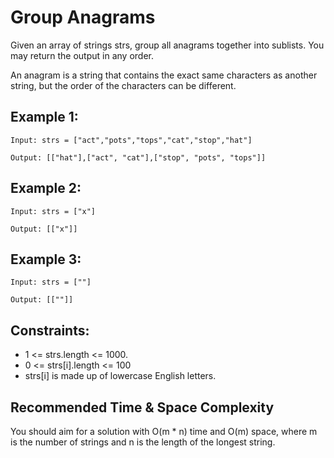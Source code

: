 # Group Anagrams
Given an array of strings strs, group all anagrams together into sublists. You may return the output in any order.

An anagram is a string that contains the exact same characters as another string, but the order of the characters can be different.

## Example 1:
```
Input: strs = ["act","pots","tops","cat","stop","hat"]

Output: [["hat"],["act", "cat"],["stop", "pots", "tops"]]
```

## Example 2:
```
Input: strs = ["x"]

Output: [["x"]]
```
## Example 3:
```
Input: strs = [""]

Output: [[""]]
```

## Constraints:

- 1 <= strs.length <= 1000.
- 0 <= strs[i].length <= 100
- strs[i] is made up of lowercase English letters.


## Recommended Time & Space Complexity
You should aim for a solution with O(m * n) time and O(m) space, where m is the number of strings and n is the length of the longest string.
